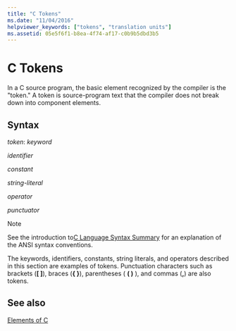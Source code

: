 ```yaml
---
title: "C Tokens"
ms.date: "11/04/2016"
helpviewer_keywords: ["tokens", "translation units"]
ms.assetid: 05e5f6f1-b8ea-4f74-af17-c0b9b5dbd3b5
---
```

# C Tokens

In a C source program, the basic element recognized by the compiler is the "token." A token is source-program text that the compiler does not break down into component elements.

## Syntax

*token*:
*keyword*

*identifier*

*constant*

*string-literal*

*operator*

*punctuator*

> [!NOTE]
>  See the introduction to[C Language Syntax Summary](../c-language/c-language-syntax-summary.md) for an explanation of the ANSI syntax conventions.

The keywords, identifiers, constants, string literals, and operators described in this section are examples of tokens. Punctuation characters such as brackets (**[ ]**), braces (**{ }**), parentheses ( **( )** ), and commas (**,**) are also tokens.

## See also

[Elements of C](../c-language/elements-of-c.md)
